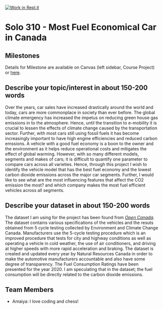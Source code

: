 [![Work in Repl.it](https://classroom.github.com/assets/work-in-replit-14baed9a392b3a25080506f3b7b6d57f295ec2978f6f33ec97e36a161684cbe9.svg)](https://classroom.github.com/online_ide?assignment_repo_id=312190&assignment_repo_type=GroupAssignmentRepo)
# Solo 310 - Most Fuel Economical Car in Canada

## Milestones

Details for Milestone are available on Canvas (left sidebar, Course Project) or [here](https://firas.moosvi.com/courses/data301/project/milestone01.html).

## Describe your topic/interest in about 150-200 words

Over the years, car sales have increased drastically around the world and today, cars are more commonplace in society than ever before. The global climate emergency has increased the impetus on reducing green house gas emissions in to the atmosphere. Hence, until the transition to e-mobility it is crucial to lessen the effects of climate change caused by the transportation sector. Further, with most cars still using fossil fuels it has become increasingly important to have high engine efficiencies and reduced carbon emssions. A vehicle with a good fuel economy is a boon to the owner and the environment as it helps reduce operational costs and mitigates the effect of global warming. However, with so many different models, segments and makes of cars; it is difficult to quantify one parameter to compare cars across all varieties. Hence, through this project I wish to identify the vehicle model that has the best fuel economy and the lowest carbon dioxide emissions across the major car segments. Further, I would like to see what are the most influencing features that affect the CO2 emission the most? and which company makes the most fuel efficient vehicles across all segments. 

## Describe your dataset in about 150-200 words

The dataset I am using for the project has been found from *[Open Canada](https://open.canada.ca/data/en/dataset/98f1a129-f628-4ce4-b24d-6f16bf24dd64)*. The dataset contains various specifications of the vehicles and the resuts obtained from 5 cycle testing collected by Environment and Climate Change Canada. Manufacturers use the 5-cycle testing procedure which is an improved procedure that tests for city and highway conditions as well as operating a vehicle in cold weather, the use of air conditioners, and driving at higher speeds with more rapid acceleration and braking. The dataset is created and updated every year by Natural Resources Canada in order to make the automotive manufacturers accountable and also have some degree of transparency. The Fuel Consumption Ratings have been presented for the year 2020. I am speculating that in the dataset; the fuel consumption will be directly related to the carbon dioxide emissions. 

## Team Members

- Amaiya: I love coding and chess! 


